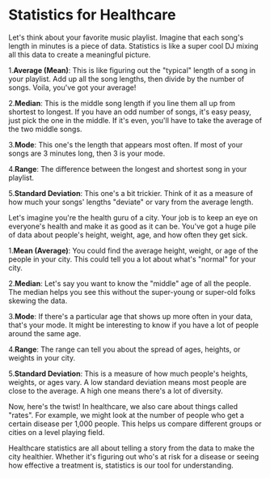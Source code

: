# Statistics for Healthcare

Let's think about your favorite music playlist. Imagine that each song's length in minutes is a piece of data. Statistics is like a super cool DJ mixing all this data to create a meaningful picture.

1.**Average (Mean)**: This is like figuring out the "typical" length of a song in your playlist. Add up all the song lengths, then divide by the number of songs. Voila, you've got your average!

2.**Median**: This is the middle song length if you line them all up from shortest to longest. If you have an odd number of songs, it's easy peasy, just pick the one in the middle. If it's even, you'll have to take the average of the two middle songs.

3.**Mode**: This one's the length that appears most often. If most of your songs are 3 minutes long, then 3 is your mode.

4.**Range**: The difference between the longest and shortest song in your playlist.

5.**Standard Deviation**: This one's a bit trickier. Think of it as a measure of how much your songs' lengths "deviate" or vary from the average length.

Let's imagine you're the health guru of a city. Your job is to keep an eye on everyone's health and make it as good as it can be. You've got a huge pile of data about people's height, weight, age, and how often they get sick.

1.**Mean (Average)**: You could find the average height, weight, or age of the people in your city. This could tell you a lot about what's "normal" for your city.

2.**Median**: Let's say you want to know the "middle" age of all the people. The median helps you see this without the super-young or super-old folks skewing the data.

3.**Mode**: If there's a particular age that shows up more often in your data, that's your mode. It might be interesting to know if you have a lot of people around the same age.

4.**Range**: The range can tell you about the spread of ages, heights, or weights in your city.

5.**Standard Deviation**: This is a measure of how much people's heights, weights, or ages vary. A low standard deviation means most people are close to the average. A high one means there's a lot of diversity.

Now, here's the twist! In healthcare, we also care about things called "rates". For example, we might look at the number of people who get a certain disease per 1,000 people. This helps us compare different groups or cities on a level playing field.

Healthcare statistics are all about telling a story from the data to make the city healthier. Whether it's figuring out who's at risk for a disease or seeing how effective a treatment is, statistics is our tool for understanding.
